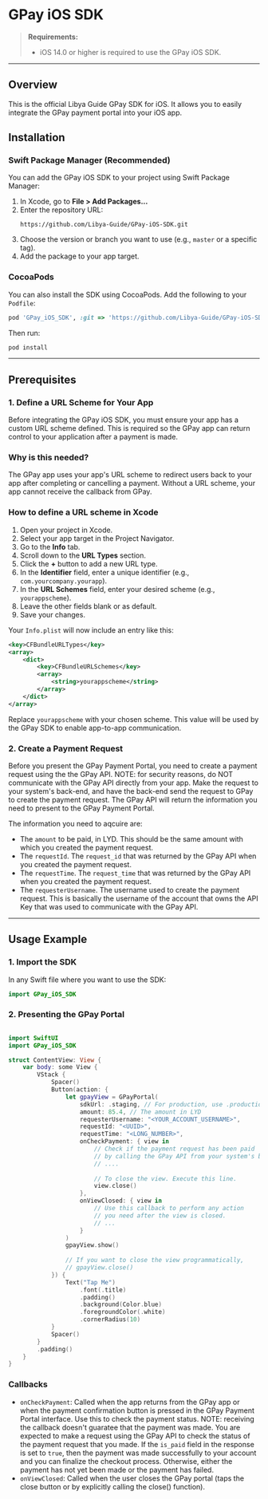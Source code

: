 # GPay iOS SDK

> **Requirements:**
> - iOS 14.0 or higher is required to use the GPay iOS SDK.
> 

----

## Overview
This is the official Libya Guide GPay SDK for iOS. It allows you to easily integrate the GPay payment portal into your iOS app.

## Installation

### Swift Package Manager (Recommended)
You can add the GPay iOS SDK to your project using Swift Package Manager:

1. In Xcode, go to **File > Add Packages...**
2. Enter the repository URL:
   ```
   https://github.com/Libya-Guide/GPay-iOS-SDK.git
   ```
3. Choose the version or branch you want to use (e.g., `master` or a specific tag).
4. Add the package to your app target.

### CocoaPods
You can also install the SDK using CocoaPods. Add the following to your `Podfile`:

```ruby
pod 'GPay_iOS_SDK', :git => 'https://github.com/Libya-Guide/GPay-iOS-SDK.git', :branch => 'master'
```

Then run:

```sh
pod install
```

----


## Prerequisites

### 1. Define a URL Scheme for Your App

Before integrating the GPay iOS SDK, you must ensure your app has a custom URL scheme defined. This is required so the GPay app can return control to your application after a payment is made.

### Why is this needed?
The GPay app uses your app's URL scheme to redirect users back to your app after completing or cancelling a payment. Without a URL scheme, your app cannot receive the callback from GPay.

### How to define a URL scheme in Xcode
1. Open your project in Xcode.
2. Select your app target in the Project Navigator.
3. Go to the **Info** tab.
4. Scroll down to the **URL Types** section.
5. Click the **+** button to add a new URL type.
6. In the **Identifier** field, enter a unique identifier (e.g., `com.yourcompany.yourapp`).
7. In the **URL Schemes** field, enter your desired scheme (e.g., `yourappscheme`).
8. Leave the other fields blank or as default.
9. Save your changes.

Your `Info.plist` will now include an entry like this:

```xml
<key>CFBundleURLTypes</key>
<array>
    <dict>
        <key>CFBundleURLSchemes</key>
        <array>
            <string>yourappscheme</string>
        </array>
    </dict>
</array>
```
Replace `yourappscheme` with your chosen scheme. This value will be used by the GPay SDK to enable app-to-app communication.

### 2. Create a Payment Request

Before you present the GPay Payment Portal, you need to create a payment request using the the GPay API. NOTE: for security reasons, do NOT communicate with the GPay API
directly from your app. Make the request to your system's back-end, and have the back-end send the request to GPay to create the payment request. The GPay API will return the information you need to present to the GPay Payment Portal.

The information you need to aqcuire are:
* The `amount` to be paid, in LYD. This should be the same amount with which you created the payment request.
* The `requestId`. The `request_id` that was returned by the GPay API when you created the payment request.
* The `requestTime`. The `request_time` that was returned by the GPay API when you created the payment request.
* The `requesterUsername`. The username used to create the payment request. This is basically the username of the account that owns the API Key that was used to communicate with the GPay API.

----

## Usage Example

### 1. Import the SDK
In any Swift file where you want to use the SDK:

```swift
import GPay_iOS_SDK
```

### 2. Presenting the GPay Portal

```swift

import SwiftUI
import GPay_iOS_SDK

struct ContentView: View {
    var body: some View {
        VStack {
            Spacer()
            Button(action: {
                let gpayView = GPayPortal(
                    sdkUrl: .staging, // For production, use .production
                    amount: 85.4, // The amount in LYD
                    requesterUsername: "<YOUR_ACCOUNT_USERNAME>",
                    requestId: "<UUID>",
                    requestTime: "<LONG_NUMBER>",
                    onCheckPayment: { view in
                        // Check if the payment request has been paid
                        // by calling the GPay API from your system's backend
                        // ....
                        
                        // To close the view. Execute this line.
                        view.close()
                    },
                    onViewClosed: { view in
                        // Use this callback to perform any action
                        // you need after the view is closed.
                        // ...
                    }
                )
                gpayView.show()
                
                // If you want to close the view programmatically,
                // gpayView.close()
            }) {
                Text("Tap Me")
                    .font(.title)
                    .padding()
                    .background(Color.blue)
                    .foregroundColor(.white)
                    .cornerRadius(10)
            }
            Spacer()
        }
        .padding()
    }
}
```

### Callbacks
- `onCheckPayment`: Called when the app returns from the GPay app or when the payment confirmation button is pressed in the GPay Payment Portal interface. Use this to check the payment status. NOTE: receiving the callback doesn't guaratee that the payment was made. You are expected to make a request using the GPay API to check the status of the payment request that you made. If the `is_paid` field in the response is set to `true`, then the payment was made successfully to your account and you can finalize the checkout process. Otherwise, either the payment has not yet been made or the payment has failed.
- `onViewClosed`: Called when the user closes the GPay portal (taps the close button or by explicitly calling the close() function).


